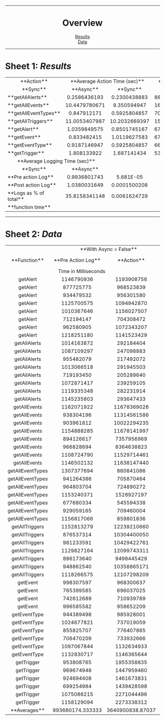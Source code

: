 * * *

<center>

# Overview

[Results](#table0)  
[Data](#table1)  
</center>

* * *

<a name="table0">

# Sheet 1: _Results_

</a>

<table cellspacing="0" border="0">

<tbody>

<tr>

<td height="17" align="center">**Action**</td>

<td colspan="2" valign="middle" align="center">**Average Action Time (sec)**</td>

<td colspan="2" valign="middle" align="center">**Logging as % of total time**</td>

</tr>

<tr>

<td align="center">**Sync**</td>

<td align="center">**Async**</td>

<td align="center">**Sync**</td>

<td align="center">**Async**</td>

</tr>

<tr>

<td height="17" align="left">**getAllAlerts**</td>

<td sdval="0.25864361925" sdnum="1033;" align="center">0.2586436193</td>

<td sdval="0.230043888333333" sdnum="1033;" align="center">0.2300438883</td>

<td sdval="88.8920565382241" sdnum="1033;" align="center">88.8920565382</td>

<td sdval="0.104145443601379" sdnum="1033;" align="center">0.1041454436</td>

</tr>

<tr>

<td height="17" align="left">**getAllEvents**</td>

<td sdval="10.447978067125" sdnum="1033;" align="center">10.4479780671</td>

<td sdval="9.350594947" sdnum="1033;" align="center">9.350594947</td>

<td sdval="16.7622780366127" sdnum="1033;" align="center">16.7622780366</td>

<td sdval="0.00152895598140047" sdnum="1033;" align="center">0.001528956</td>

</tr>

<tr>

<td height="17" align="left">**getAllEventTypes**</td>

<td sdval="0.847912171" sdnum="1033;" align="center">0.847912171</td>

<td sdval="0.592580485666667" sdnum="1033;" align="center">0.5925804857</td>

<td sdval="70.5750694497912" sdnum="1033;" align="center">70.5750694498</td>

<td sdval="0.0603118046006795" sdnum="1033;" align="center">0.0603118046</td>

</tr>

<tr>

<td height="17" align="left">**getAllTriggers**</td>

<td sdval="11.0053407987143" sdnum="1033;" align="center">11.0053407987</td>

<td sdval="10.2032669396667" sdnum="1033;" align="center">10.2032669397</td>

<td sdval="15.7014790298825" sdnum="1033;" align="center">15.7014790299</td>

<td sdval="0.00188544878706323" sdnum="1033;" align="center">0.0018854488</td>

</tr>

<tr>

<td height="17" align="left">**getAlert**</td>

<td sdval="1.0359849575" sdnum="1033;" align="center">1.0359849575</td>

<td sdval="0.850174516666667" sdnum="1033;" align="center">0.8501745167</td>

<td sdval="67.0783010872927" sdnum="1033;" align="center">67.0783010873</td>

<td sdval="0.0277967195034108" sdnum="1033;" align="center">0.0277967195</td>

</tr>

<tr>

<td height="17" align="left">**getEvent**</td>

<td sdval="0.833482415" sdnum="1033;" align="center">0.833482415</td>

<td sdval="1.01196275833333" sdnum="1033;" align="center">1.0119627583</td>

<td sdval="67.7295933431639" sdnum="1033;" align="center">67.7295933432</td>

<td sdval="0.0154028548063576" sdnum="1033;" align="center">0.0154028548</td>

</tr>

<tr>

<td height="17" align="left">**getEventType**</td>

<td sdval="0.918714694666667" sdnum="1033;" align="center">0.9187146947</td>

<td sdval="0.592580485666667" sdnum="1033;" align="center">0.5925804857</td>

<td sdval="66.9714884485034" sdnum="1033;" align="center">66.9714884485</td>

<td sdval="0.0603118046006795" sdnum="1033;" align="center">0.0603118046</td>

</tr>

<tr>

<td height="17" align="left">**getTrigger**</td>

<td sdval="1.808133922" sdnum="1033;" align="center">1.808133922</td>

<td sdval="1.687141434" sdnum="1033;" align="center">1.687141434</td>

<td sdval="53.8803674170704" sdnum="1033;" align="center">53.8803674171</td>

<td sdval="0.00690082226486682" sdnum="1033;" align="center">0.0069008223</td>

</tr>

<tr>

<td colspan="2" valign="middle" align="center">**Average Logging Time (sec)**</td>

</tr>

<tr>

<td align="center">**Sync**</td>

<td align="center">**Async**</td>

</tr>

<tr>

<td height="17" align="left">**Pre action Log**</td>

<td sdval="0.993680174333333" sdnum="1033;" align="center">0.9936801743</td>

<td sdval="0.0000568082619047619" sdnum="1033;0;0.000E+00" align="center">5.681E-05</td>

</tr>

<tr>

<td height="17" align="left">**Post action Log**</td>

<td sdval="1.03800316492593" sdnum="1033;" align="center">1.0380031649</td>

<td sdval="0.000150020761904762" sdnum="1033;" align="center">0.0001500208</td>

</tr>

<tr>

<td height="17" align="left">**Logs as % of total**</td>

<td sdval="35.815834114764" sdnum="1033;" align="center">35.8158341148</td>

<td sdval="0.00616247291305686" sdnum="1033;" align="center">0.0061624729</td>

</tr>

<tr>

<td height="17" align="left">**function time**</td>

</tr>

</tbody>

</table>

* * *

<a name="table1">

# Sheet 2: _Data_

</a>

<table cellspacing="0" border="0">

<tbody>

<tr>

<td colspan="4" valign="middle" height="17" align="center">**With Async = False**</td>

<td colspan="4" valign="middle" align="center">**with Async = True**</td>

</tr>

<tr>

<td valign="middle" height="17" align="center">**Function**</td>

<td align="center">**Pre Action Log**</td>

<td align="center">**Action**</td>

<td align="center">**Post Action Log**</td>

<td valign="middle" align="center">**Function**</td>

<td align="center">**Pre Action Log**</td>

<td align="center">**Action**</td>

<td align="center">**Post Action Log**</td>

</tr>

<tr>

<td colspan="3" valign="middle" align="center">Time in Milliseconds</td>

<td colspan="3" valign="middle" align="center">Time in Milliseconds</td>

</tr>

<tr>

<td height="17" align="center">getAlert</td>

<td sdval="1146790936" sdnum="1033;" align="center">1146790936</td>

<td sdval="1193908756" sdnum="1033;" align="center">1193908756</td>

<td sdval="1331916433" sdnum="1033;" align="center">1331916433</td>

<td align="center">getAlert</td>

<td sdval="39650" sdnum="1033;" align="center">39650</td>

<td sdval="758606224" sdnum="1033;" align="center">758606224</td>

<td sdval="195020" sdnum="1033;" align="center">195020</td>

</tr>

<tr>

<td height="17" align="center">getAlert</td>

<td sdval="877725775" sdnum="1033;" align="center">877725775</td>

<td sdval="968523839" sdnum="1033;" align="center">968523839</td>

<td sdval="998769476" sdnum="1033;" align="center">998769476</td>

<td align="center">getAlert</td>

<td sdval="37516" sdnum="1033;" align="center">37516</td>

<td sdval="763700848" sdnum="1033;" align="center">763700848</td>

<td sdval="357785" sdnum="1033;" align="center">357785</td>

</tr>

<tr>

<td height="17" align="center">getAlert</td>

<td sdval="934479532" sdnum="1033;" valign="middle" align="center">934479532</td>

<td sdval="956301580" sdnum="1033;" align="center">956301580</td>

<td sdval="999027473" sdnum="1033;" valign="middle" align="center">999027473</td>

<td align="center">getAlert</td>

<td sdval="68926" sdnum="1033;" align="center">68926</td>

<td sdval="852822602" sdnum="1033;" align="center">852822602</td>

<td sdval="90638" sdnum="1033;" align="center">90638</td>

</tr>

<tr>

<td height="17" align="center">getAlert</td>

<td sdval="1125700575" sdnum="1033;" align="center">1125700575</td>

<td sdval="1094942870" sdnum="1033;" align="center">1094942870</td>

<td sdval="1154731138" sdnum="1033;" align="center">1154731138</td>

<td align="center">getAlert</td>

<td sdval="79207" sdnum="1033;" align="center">79207</td>

<td sdval="1362295859" sdnum="1033;" align="center">1362295859</td>

<td sdval="270673" sdnum="1033;" align="center">270673</td>

</tr>

<tr>

<td height="17" align="center">getAlert</td>

<td sdval="1010367646" sdnum="1033;" align="center">1010367646</td>

<td sdval="1156027507" sdnum="1033;" align="center">1156027507</td>

<td sdval="1174459060" sdnum="1033;" align="center">1174459060</td>

<td align="center">getAlert</td>

<td sdval="56481" sdnum="1033;" align="center">56481</td>

<td sdval="683951232" sdnum="1033;" align="center">683951232</td>

<td sdval="88530" sdnum="1033;" align="center">88530</td>

</tr>

<tr>

<td height="17" align="center">getAlert</td>

<td sdval="712194147" sdnum="1033;" align="center">712194147</td>

<td sdval="704308472" sdnum="1033;" align="center">704308472</td>

<td sdval="928702636" sdnum="1033;" align="center">928702636</td>

<td align="center">getAlert</td>

<td sdval="55861" sdnum="1033;" align="center">55861</td>

<td sdval="679670335" sdnum="1033;" align="center">679670335</td>

<td sdval="78031" sdnum="1033;" align="center">78031</td>

</tr>

<tr>

<td height="17" align="center">getAlert</td>

<td sdval="962580905" sdnum="1033;" align="center">962580905</td>

<td sdval="1072343207" sdnum="1033;" align="center">1072343207</td>

<td sdval="1140551895" sdnum="1033;" align="center">1140551895</td>

<td align="center">getAllAlerts</td>

<td sdval="47160" sdnum="1033;" align="center">47160</td>

<td sdval="238634871" sdnum="1033;" align="center">238634871</td>

<td sdval="381100" sdnum="1033;" align="center">381100</td>

</tr>

<tr>

<td height="17" align="center">getAlert</td>

<td sdval="1218251180" sdnum="1033;" align="center">1218251180</td>

<td sdval="1141523429" sdnum="1033;" align="center">1141523429</td>

<td sdval="1170391481" sdnum="1033;" align="center">1170391481</td>

<td align="center">getAllAlerts</td>

<td sdval="70843" sdnum="1033;" align="center">70843</td>

<td sdval="240666835" sdnum="1033;" align="center">240666835</td>

<td sdval="23209" sdnum="1033;" align="center">23209</td>

</tr>

<tr>

<td height="17" align="center">getAllAlerts</td>

<td sdval="1014163872" sdnum="1033;" align="center">1014163872</td>

<td sdval="292184404" sdnum="1033;" align="center">292184404</td>

<td sdval="1194989754" sdnum="1033;" align="center">1194989754</td>

<td align="center">getAllAlerts</td>

<td sdval="55313" sdnum="1033;" align="center">55313</td>

<td sdval="241646251" sdnum="1033;" align="center">241646251</td>

<td sdval="26464" sdnum="1033;" align="center">26464</td>

</tr>

<tr>

<td height="17" align="center">getAllAlerts</td>

<td sdval="1087109297" sdnum="1033;" align="center">1087109297</td>

<td sdval="247098883" sdnum="1033;" align="center">247098883</td>

<td sdval="1018803679" sdnum="1033;" align="center">1018803679</td>

<td align="center">getAllAlerts</td>

<td sdval="44930" sdnum="1033;" align="center">44930</td>

<td sdval="285836158" sdnum="1033;" align="center">285836158</td>

<td sdval="423925" sdnum="1033;" align="center">423925</td>

</tr>

<tr>

<td height="17" align="center">getAllAlerts</td>

<td sdval="955482079" sdnum="1033;" align="center">955482079</td>

<td sdval="217492072" sdnum="1033;" align="center">217492072</td>

<td sdval="1019348111" sdnum="1033;" align="center">1019348111</td>

<td align="center">getAllAlerts</td>

<td sdval="52117" sdnum="1033;" align="center">52117</td>

<td sdval="144074523" sdnum="1033;" align="center">144074523</td>

<td sdval="256163" sdnum="1033;" align="center">256163</td>

</tr>

<tr>

<td height="17" align="center">getAllAlerts</td>

<td sdval="1013066518" sdnum="1033;" align="center">1013066518</td>

<td sdval="291945503" sdnum="1033;" align="center">291945503</td>

<td sdval="1165588225" sdnum="1033;" align="center">1165588225</td>

<td align="center">getAllAlerts</td>

<td sdval="32816" sdnum="1033;" align="center">32816</td>

<td sdval="229404692" sdnum="1033;" align="center">229404692</td>

<td sdval="24940" sdnum="1033;" align="center">24940</td>

</tr>

<tr>

<td height="17" align="center">getAllAlerts</td>

<td sdval="719193450" sdnum="1033;" align="center">719193450</td>

<td sdval="205289640" sdnum="1033;" align="center">205289640</td>

<td sdval="736313267" sdnum="1033;" align="center">736313267</td>

<td align="center">getAllEvents</td>

<td sdval="72966" sdnum="1033;" align="center">72966</td>

<td sdval="9665663578" sdnum="1033;" align="center">9665663578</td>

<td sdval="82124" sdnum="1033;" align="center">82124</td>

</tr>

<tr>

<td height="17" align="center">getAllAlerts</td>

<td sdval="1072871417" sdnum="1033;" valign="middle" align="center">1072871417</td>

<td sdval="239259105" sdnum="1033;" align="center">239259105</td>

<td sdval="997021696" sdnum="1033;" align="center">997021696</td>

<td align="center">getAllEvents</td>

<td sdval="36120" sdnum="1033;" align="center">36120</td>

<td sdval="9683549921" sdnum="1033;" align="center">9683549921</td>

<td sdval="42107" sdnum="1033;" align="center">42107</td>

</tr>

<tr>

<td height="17" align="center">getAllAlerts</td>

<td sdval="1119335348" sdnum="1033;" align="center">1119335348</td>

<td sdval="282231914" sdnum="1033;" align="center">282231914</td>

<td sdval="1150718001" sdnum="1033;" align="center">1150718001</td>

<td align="center">getAllEvents</td>

<td sdval="41242" sdnum="1033;" align="center">41242</td>

<td sdval="11812304527" sdnum="1033;" align="center">11812304527</td>

<td sdval="81475" sdnum="1033;" align="center">81475</td>

</tr>

<tr>

<td height="17" align="center">getAllAlerts</td>

<td sdval="1145235803" sdnum="1033;" align="center">1145235803</td>

<td sdval="293647433" sdnum="1033;" align="center">293647433</td>

<td sdval="1149261643" sdnum="1033;" align="center">1149261643</td>

<td align="center">getAllEvents</td>

<td sdval="54118" sdnum="1033;" align="center">54118</td>

<td sdval="9514787358" sdnum="1033;" align="center">9514787358</td>

<td sdval="77812" sdnum="1033;" align="center">77812</td>

</tr>

<tr>

<td height="17" align="center">getAllEvents</td>

<td sdval="1162071922" sdnum="1033;" align="center">1162071922</td>

<td sdval="11678369026" sdnum="1033;" align="center">11678369026</td>

<td sdval="1277529059" sdnum="1033;" align="center">1277529059</td>

<td align="center">getAllEvents</td>

<td sdval="72652" sdnum="1033;" align="center">72652</td>

<td sdval="7510387148" sdnum="1033;" align="center">7510387148</td>

<td sdval="80978" sdnum="1033;" align="center">80978</td>

</tr>

<tr>

<td height="17" align="center">getAllEvents</td>

<td sdval="938304196" sdnum="1033;" align="center">938304196</td>

<td sdval="11314561586" sdnum="1033;" align="center">11314561586</td>

<td sdval="966357546" sdnum="1033;" align="center">966357546</td>

<td align="center">getAllEvents</td>

<td sdval="33117" sdnum="1033;" align="center">33117</td>

<td sdval="7916877150" sdnum="1033;" align="center">7916877150</td>

<td sdval="183101" sdnum="1033;" align="center">183101</td>

</tr>

<tr>

<td height="17" align="center">getAllEvents</td>

<td sdval="903961812" sdnum="1033;" align="center">903961812</td>

<td sdval="10022294235" sdnum="1033;" align="center">10022294235</td>

<td sdval="1072500793" sdnum="1033;" align="center">1072500793</td>

<td align="center">getAllEventTypes</td>

<td sdval="55173" sdnum="1033;" align="center">55173</td>

<td sdval="570287695" sdnum="1033;" align="center">570287695</td>

<td sdval="35962" sdnum="1033;" align="center">35962</td>

</tr>

<tr>

<td height="17" align="center">getAllEvents</td>

<td sdval="1154888285" sdnum="1033;" align="center">1154888285</td>

<td sdval="11678141997" sdnum="1033;" align="center">11678141997</td>

<td sdval="1156526416" sdnum="1033;" align="center">1156526416</td>

<td align="center">getAllEventTypes</td>

<td sdval="123249" sdnum="1033;" align="center">123249</td>

<td sdval="719364479" sdnum="1033;" align="center">719364479</td>

<td sdval="293737" sdnum="1033;" align="center">293737</td>

</tr>

<tr>

<td height="17" align="center">getAllEvents</td>

<td sdval="894126617" sdnum="1033;" align="center">894126617</td>

<td sdval="7357956969" sdnum="1033;" align="center">7357956969</td>

<td sdval="739660842" sdnum="1033;" align="center">739660842</td>

<td align="center">getAllEventTypes</td>

<td sdval="54100" sdnum="1033;" align="center">54100</td>

<td sdval="629994568" sdnum="1033;" align="center">629994568</td>

<td sdval="389961" sdnum="1033;" align="center">389961</td>

</tr>

<tr>

<td height="17" align="center">getAllEvents</td>

<td sdval="966828694" sdnum="1033;" align="center">966828694</td>

<td sdval="8364638823" sdnum="1033;" align="center">8364638823</td>

<td sdval="1009638327" sdnum="1033;" align="center">1009638327</td>

<td align="center">getAllEventTypes</td>

<td sdval="61081" sdnum="1033;" align="center">61081</td>

<td sdval="626463753" sdnum="1033;" align="center">626463753</td>

<td sdval="361305" sdnum="1033;" align="center">361305</td>

</tr>

<tr>

<td height="17" align="center">getAllEvents</td>

<td sdval="1108724790" sdnum="1033;" align="center">1108724790</td>

<td sdval="11529714461" sdnum="1033;" align="center">11529714461</td>

<td sdval="1150460334" sdnum="1033;" align="center">1150460334</td>

<td align="center">getAllEventTypes</td>

<td sdval="54075" sdnum="1033;" align="center">54075</td>

<td sdval="515230561" sdnum="1033;" align="center">515230561</td>

<td sdval="619652" sdnum="1033;" align="center">619652</td>

</tr>

<tr>

<td height="17" align="center">getAllEvents</td>

<td sdval="1146502132" sdnum="1033;" align="center">1146502132</td>

<td sdval="11638147440" sdnum="1033;" align="center">11638147440</td>

<td sdval="1183893849" sdnum="1033;" align="center">1183893849</td>

<td align="center">getAllEventTypes</td>

<td sdval="51906" sdnum="1033;" align="center">51906</td>

<td sdval="494141858" sdnum="1033;" align="center">494141858</td>

<td sdval="45469" sdnum="1033;" align="center">45469</td>

</tr>

<tr>

<td height="17" align="center">getAllEventTypes</td>

<td sdval="1307377694" sdnum="1033;" align="center">1307377694</td>

<td sdval="860841086" sdnum="1033;" align="center">860841086</td>

<td sdval="1167645882" sdnum="1033;" align="center">1167645882</td>

<td align="center">getAllTriggers</td>

<td sdval="31589" sdnum="1033;" align="center">31589</td>

<td sdval="11607014198" sdnum="1033;" align="center">11607014198</td>

<td sdval="29702" sdnum="1033;" align="center">29702</td>

</tr>

<tr>

<td height="17" align="center">getAllEventTypes</td>

<td sdval="941264386" sdnum="1033;" align="center">941264386</td>

<td sdval="705870464" sdnum="1033;" align="center">705870464</td>

<td sdval="912217074" sdnum="1033;" align="center">912217074</td>

<td align="center">getAllTriggers</td>

<td sdval="52665" sdnum="1033;" align="center">52665</td>

<td sdval="10125900458" sdnum="1033;" align="center">10125900458</td>

<td sdval="38904" sdnum="1033;" align="center">38904</td>

</tr>

<tr>

<td height="17" align="center">getAllEventTypes</td>

<td sdval="964803704" sdnum="1033;" align="center">964803704</td>

<td sdval="724890272" sdnum="1033;" align="center">724890272</td>

<td sdval="974099034" sdnum="1033;" align="center">974099034</td>

<td align="center">getAllTriggers</td>

<td sdval="55048" sdnum="1033;" align="center">55048</td>

<td sdval="11970245592" sdnum="1033;" align="center">11970245592</td>

<td sdval="369601" sdnum="1033;" align="center">369601</td>

</tr>

<tr>

<td height="17" align="center">getAllEventTypes</td>

<td sdval="1153240371" sdnum="1033;" align="center">1153240371</td>

<td sdval="1528927197" sdnum="1033;" align="center">1528927197</td>

<td sdval="1158949533" sdnum="1033;" align="center">1158949533</td>

<td align="center">getAllTriggers</td>

<td sdval="59407" sdnum="1033;" align="center">59407</td>

<td sdval="11611858658" sdnum="1033;" align="center">11611858658</td>

<td sdval="252811" sdnum="1033;" align="center">252811</td>

</tr>

<tr>

<td height="17" align="center">getAllEventTypes</td>

<td sdval="677680334" sdnum="1033;" align="center">677680334</td>

<td sdval="545594338" sdnum="1033;" align="center">545594338</td>

<td sdval="752874761" sdnum="1033;" align="center">752874761</td>

<td align="center">getAllTriggers</td>

<td sdval="69812" sdnum="1033;" align="center">69812</td>

<td sdval="7777787626" sdnum="1033;" align="center">7777787626</td>

<td sdval="80938" sdnum="1033;" align="center">80938</td>

</tr>

<tr>

<td height="17" align="center">getAllEventTypes</td>

<td sdval="929059165" sdnum="1033;" align="center">929059165</td>

<td sdval="709460004" sdnum="1033;" align="center">709460004</td>

<td sdval="985942172" sdnum="1033;" align="center">985942172</td>

<td align="center">getAllTriggers</td>

<td sdval="34836" sdnum="1033;" align="center">34836</td>

<td sdval="8126795106" sdnum="1033;" align="center">8126795106</td>

<td sdval="78973" sdnum="1033;" align="center">78973</td>

</tr>

<tr>

<td height="17" align="center">getAllEventTypes</td>

<td sdval="1156817066" sdnum="1033;" align="center">1156817066</td>

<td sdval="859801836" sdnum="1033;" align="center">859801836</td>

<td sdval="1153923851" sdnum="1033;" align="center">1153923851</td>

<td align="center">getEvent</td>

<td sdval="53878" sdnum="1033;" align="center">53878</td>

<td sdval="980689674" sdnum="1033;" align="center">980689674</td>

<td sdval="78788" sdnum="1033;" align="center">78788</td>

</tr>

<tr>

<td height="17" align="center">getAllTriggers</td>

<td sdval="1152813279" sdnum="1033;" align="center">1152813279</td>

<td sdval="12239210660" sdnum="1033;" align="center">12239210660</td>

<td sdval="1041702101" sdnum="1033;" align="center">1041702101</td>

<td align="center">getEvent</td>

<td sdval="89878" sdnum="1033;" align="center">89878</td>

<td sdval="1500908501" sdnum="1033;" align="center">1500908501</td>

<td sdval="80293" sdnum="1033;" align="center">80293</td>

</tr>

<tr>

<td height="17" align="center">getAllTriggers</td>

<td sdval="876537314" sdnum="1033;" align="center">876537314</td>

<td sdval="10304400050" sdnum="1033;" align="center">10304400050</td>

<td sdval="1007158070" sdnum="1033;" align="center">1007158070</td>

<td align="center">getEvent</td>

<td sdval="85015" sdnum="1033;" align="center">85015</td>

<td sdval="1131030245" sdnum="1033;" align="center">1131030245</td>

<td sdval="25140" sdnum="1033;" align="center">25140</td>

</tr>

<tr>

<td height="17" align="center">getAllTriggers</td>

<td sdval="981233591" sdnum="1033;" align="center">981233591</td>

<td sdval="10429422761" sdnum="1033;" align="center">10429422761</td>

<td sdval="990506241" sdnum="1033;" align="center">990506241</td>

<td align="center">getEvent</td>

<td sdval="95612" sdnum="1033;" align="center">95612</td>

<td sdval="747020266" sdnum="1033;" align="center">747020266</td>

<td sdval="82973" sdnum="1033;" align="center">82973</td>

</tr>

<tr>

<td height="17" align="center">getAllTriggers</td>

<td sdval="1129827164" sdnum="1033;" align="center">1129827164</td>

<td sdval="12099743311" sdnum="1033;" align="center">12099743311</td>

<td sdval="1067650847" sdnum="1033;" align="center">1067650847</td>

<td align="center">getEvent</td>

<td sdval="29411" sdnum="1033;" align="center">29411</td>

<td sdval="725708445" sdnum="1033;" align="center">725708445</td>

<td sdval="26220" sdnum="1033;" align="center">26220</td>

</tr>

<tr>

<td height="17" align="center">getAllTriggers</td>

<td sdval="886173640" sdnum="1033;" align="center">886173640</td>

<td sdval="9498445429" sdnum="1033;" align="center">9498445429</td>

<td sdval="1003746128" sdnum="1033;" align="center">1003746128</td>

<td align="center">getEvent</td>

<td sdval="34084" sdnum="1033;" align="center">34084</td>

<td sdval="986419419" sdnum="1033;" align="center">986419419</td>

<td sdval="254079" sdnum="1033;" align="center">254079</td>

</tr>

<tr>

<td height="17" align="center">getAllTriggers</td>

<td sdval="948862540" sdnum="1033;" align="center">948862540</td>

<td sdval="10358865171" sdnum="1033;" align="center">10358865171</td>

<td sdval="988240586" sdnum="1033;" align="center">988240586</td>

<td align="center">getEventType</td>

<td sdval="80600" sdnum="1033;" align="center">80600</td>

<td sdval="712667621" sdnum="1033;" align="center">712667621</td>

<td sdval="86853" sdnum="1033;" align="center">86853</td>

</tr>

<tr>

<td height="17" align="center">getAllTriggers</td>

<td sdval="1118266575" sdnum="1033;" align="center">1118266575</td>

<td sdval="12107298209" sdnum="1033;" align="center">12107298209</td>

<td sdval="1156298733" sdnum="1033;" align="center">1156298733</td>

<td align="center">getEventType</td>

<td sdval="51731" sdnum="1033;" align="center">51731</td>

<td sdval="1042515382" sdnum="1033;" align="center">1042515382</td>

<td sdval="88541" sdnum="1033;" align="center">88541</td>

</tr>

<tr>

<td height="17" align="center">getEvent</td>

<td sdval="998307597" sdnum="1033;" align="center">998307597</td>

<td sdval="968300637" sdnum="1033;" align="center">968300637</td>

<td sdval="1009809567" sdnum="1033;" align="center">1009809567</td>

<td align="center">getEventType</td>

<td sdval="55656" sdnum="1033;" align="center">55656</td>

<td sdval="706164380" sdnum="1033;" align="center">706164380</td>

<td sdval="23697" sdnum="1033;" align="center">23697</td>

</tr>

<tr>

<td height="17" align="center">getEvent</td>

<td sdval="765399585" sdnum="1033;" align="center">765399585</td>

<td sdval="696037025" sdnum="1033;" align="center">696037025</td>

<td sdval="745810113" sdnum="1033;" align="center">745810113</td>

<td align="center">getTrigger</td>

<td sdval="55360" sdnum="1033;" align="center">55360</td>

<td sdval="1518622704" sdnum="1033;" align="center">1518622704</td>

<td sdval="83717" sdnum="1033;" align="center">83717</td>

</tr>

<tr>

<td height="17" align="center">getEvent</td>

<td sdval="742612689" sdnum="1033;" align="center">742612689</td>

<td sdval="710939789" sdnum="1033;" align="center">710939789</td>

<td sdval="755458131" sdnum="1033;" align="center">755458131</td>

<td align="center">getTrigger</td>

<td sdval="70431" sdnum="1033;" align="center">70431</td>

<td sdval="2135769623" sdnum="1033;" align="center">2135769623</td>

<td sdval="83051" sdnum="1033;" align="center">83051</td>

</tr>

<tr>

<td height="17" align="center">getEvent</td>

<td sdval="996585582" sdnum="1033;" align="center">996585582</td>

<td sdval="958652209" sdnum="1033;" align="center">958652209</td>

<td sdval="983316228" sdnum="1033;" align="center">983316228</td>

<td align="center">getTrigger</td>

<td sdval="30315" sdnum="1033;" align="center">30315</td>

<td sdval="1407031975" sdnum="1033;" align="center">1407031975</td>

<td sdval="26430" sdnum="1033;" align="center">26430</td>

</tr>

<tr>

<td height="17" align="center">getEventType</td>

<td sdval="944389498" sdnum="1033;" align="center">944389498</td>

<td sdval="985928001" sdnum="1033;" align="center">985928001</td>

<td sdval="993302441" sdnum="1033;" align="center">993302441</td>

<td align="center">**Averages**</td>

<td sdval="56808.2619047619" sdnum="1033;" align="center">56808.2619047619</td>

<td sdval="3356059830.92857" sdnum="1033;" align="center">3356059830.92857</td>

<td sdval="150020.761904762" sdnum="1033;" align="center">150020.761904762</td>

</tr>

<tr>

<td height="17" align="center">getEventType</td>

<td sdval="1024677821" sdnum="1033;" align="center">1024677821</td>

<td sdval="737019059" sdnum="1033;" align="center">737019059</td>

<td sdval="749717202" sdnum="1033;" align="center">749717202</td>

</tr>

<tr>

<td height="17" align="center">getEventType</td>

<td sdval="855825707" sdnum="1033;" align="center">855825707</td>

<td sdval="776407865" sdnum="1033;" align="center">776407865</td>

<td sdval="756797616" sdnum="1033;" align="center">756797616</td>

</tr>

<tr>

<td height="17" align="center">getEventType</td>

<td sdval="706470209" sdnum="1033;" align="center">706470209</td>

<td sdval="733932666" sdnum="1033;" align="center">733932666</td>

<td sdval="718354541" sdnum="1033;" align="center">718354541</td>

</tr>

<tr>

<td height="17" align="center">getEventType</td>

<td sdval="1097067844" sdnum="1033;" align="center">1097067844</td>

<td sdval="1132634933" sdnum="1033;" align="center">1132634933</td>

<td sdval="1029062215" sdnum="1033;" align="center">1029062215</td>

</tr>

<tr>

<td height="17" align="center">getEventType</td>

<td sdval="1132830717" sdnum="1033;" align="center">1132830717</td>

<td sdval="1146365644" sdnum="1033;" align="center">1146365644</td>

<td sdval="1168700073" sdnum="1033;" align="center">1168700073</td>

</tr>

<tr>

<td height="17" align="center">getTrigger</td>

<td sdval="953808765" sdnum="1033;" align="center">953808765</td>

<td sdval="1955358835" sdnum="1033;" align="center">1955358835</td>

<td sdval="991979602" sdnum="1033;" align="center">991979602</td>

</tr>

<tr>

<td height="17" align="center">getTrigger</td>

<td sdval="969674948" sdnum="1033;" align="center">969674948</td>

<td sdval="1447959460" sdnum="1033;" align="center">1447959460</td>

<td sdval="2058519114" sdnum="1033;" align="center">2058519114</td>

</tr>

<tr>

<td height="17" align="center">getTrigger</td>

<td sdval="924694408" sdnum="1033;" align="center">924694408</td>

<td sdval="1461673831" sdnum="1033;" align="center">1461673831</td>

<td sdval="750824458" sdnum="1033;" align="center">750824458</td>

</tr>

<tr>

<td height="17" align="center">getTrigger</td>

<td sdval="699254984" sdnum="1033;" align="center">699254984</td>

<td sdval="1439428598" sdnum="1033;" align="center">1439428598</td>

<td sdval="755850178" sdnum="1033;" align="center">755850178</td>

</tr>

<tr>

<td height="17" align="center">getTrigger</td>

<td sdval="1075086215" sdnum="1033;" align="center">1075086215</td>

<td sdval="2271044496" sdnum="1033;" align="center">2271044496</td>

<td sdval="1147457212" sdnum="1033;" align="center">1147457212</td>

</tr>

<tr>

<td height="17" align="center">getTrigger</td>

<td sdval="1158129094" sdnum="1033;" align="center">1158129094</td>

<td sdval="2273338312" sdnum="1033;" align="center">2273338312</td>

<td sdval="1189096068" sdnum="1033;" align="center">1189096068</td>

</tr>

<tr>

<td height="17" align="center">**Averages**</td>

<td sdval="993680174.333333" sdnum="1033;" align="center">993680174.333333</td>

<td sdval="3640900838.87037" sdnum="1033;" align="center">3640900838.87037</td>

<td sdval="1038003164.92593" sdnum="1033;" align="center">1038003164.92593</td>

</tr>

</tbody>

</table>
